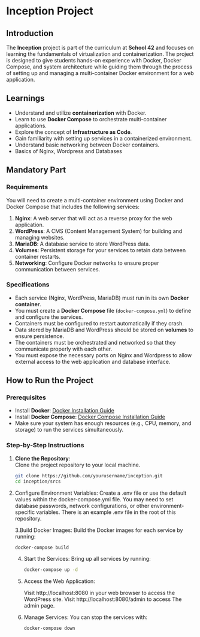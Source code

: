# Inception Project 

## Introduction

The **Inception** project is part of the curriculum at **School 42** and focuses on learning the fundamentals of virtualization and containerization. The project is designed to give students hands-on experience with Docker, Docker Compose, and system architecture while guiding them through the process of setting up and managing a multi-container Docker environment for a web application.

## Learnings

- Understand and utilize **containerization** with Docker.
- Learn to use **Docker Compose** to orchestrate multi-container applications.
- Explore the concept of **Infrastructure as Code**.
- Gain familiarity with setting up services in a containerized environment.
- Understand basic networking between Docker containers.
- Basics of Nginx, Wordpress and Databases

## Mandatory Part

### Requirements

You will need to create a multi-container environment using Docker and Docker Compose that includes the following services:

1. **Nginx**: A web server that will act as a reverse proxy for the web application.
2. **WordPress**: A CMS (Content Management System) for building and managing websites.
3. **MariaDB**: A database service to store WordPress data.
5. **Volumes**: Persistent storage for your services to retain data between container restarts.
6. **Networking**: Configure Docker networks to ensure proper communication between services.

### Specifications

- Each service (Nginx, WordPress, MariaDB) must run in its own **Docker container**.
- You must create a **Docker Compose** file (`docker-compose.yml`) to define and configure the services.
- Containers must be configured to restart automatically if they crash.
- Data stored by MariaDB and WordPress should be stored on **volumes** to ensure persistence.
- The containers must be orchestrated and networked so that they communicate properly with each other.
- You must expose the necessary ports on Nginx and Wordpress to allow external access to the web application and database interface.

## How to Run the Project

### Prerequisites

- Install **Docker**: [Docker Installation Guide](https://docs.docker.com/get-docker/)
- Install **Docker Compose**: [Docker Compose Installation Guide](https://docs.docker.com/compose/install/)
- Make sure your system has enough resources (e.g., CPU, memory, and storage) to run the services simultaneously.

### Step-by-Step Instructions

1. **Clone the Repository**:  
   Clone the project repository to your local machine.
   ```bash
   git clone https://github.com/yourusername/inception.git
   cd inception/srcs
   ```

2. Configure Environment Variables:
   Create a .env file or use the default values within the docker-compose.yml file. You may need to set database passwords, network configurations, or other environment-specific variables.
   There is an example .env file in the root of this repository.

   3.Build Docker Images:
      Build the Docker images for each service by running:
   
      ```bash
      docker-compose build
      ```
   4. Start the Services:
      Bring up all services by running:
      
      ```bash
      docker-compose up -d
      ```
   
   4. Access the Web Application:
   
      Visit http://localhost:8080 in your web browser to access the WordPress site.
      Visit http://localhost:8080/admin to access The admin page.
   
   5. Manage Services:
      You can stop the services with:
      ```bash
      docker-compose down
      ```
